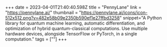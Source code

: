 +++
date = 2023-04-01T21:40:40.598Z
title = "PennyLane"
link = "https://pennylane.ai/"
thumbnail = "https://pennylane.ai/icons/icon-512x512.png?v=482e58b09e2350b590ef1e27ffbd3258"
snippet="A Python library for quantum machine learning, automatic differentiation, and optimization of hybrid quantum-classical computations. Use multiple hardware devices, alongside TensorFlow or PyTorch, in a single computation."
tags = [""]
+++
